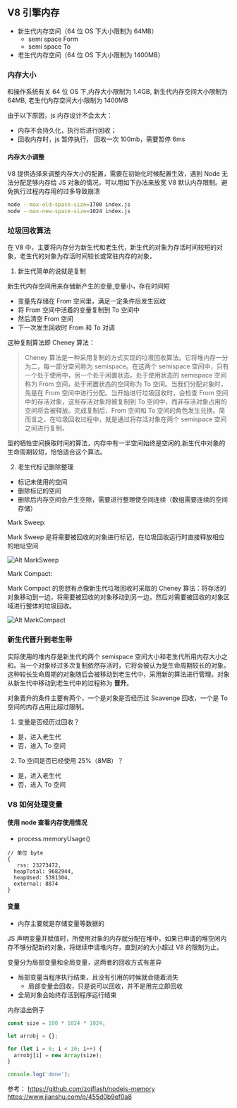 ## V8 引擎内存

- 新生代内存空间（64 位 OS 下大小限制为 64MB）
  - semi space Form
  - semi space To
- 老生代内存空间（64 位 OS 下大小限制为 1400MB）

### 内存大小

和操作系统有关 64 位 OS 下,内存大小限制为 1.4GB,
新生代内存空间大小限制为 64MB,
老生代内存空间大小限制为 1400MB

由于以下原因，js 内存设计不会太大：

- 内存不会持久化，执行后进行回收；
- 回收内存时，js 暂停执行，
  回收一次 100mb，需要暂停 6ms

#### 内存大小调整

V8 提供选择来调整内存大小的配置，需要在初始化时候配置生效，遇到 Node 无法分配足够内存给 JS 对象的情况，可以用如下办法来放宽 V8 默认内存限制。避免执行过程内存用的过多导致崩溃

```sh
node --max-old-space-size=1700 index.js
node --max-new-space-size=1024 index.js
```

### 垃圾回收算法

在 V8 中，主要将内存分为新生代和老生代，新生代的对象为存活时间较短的对象，老生代的对象为存活时间较长或常驻内存的对象，

1. 新生代简单的说就是复制

新生代内存空间用来存储新产生的变量,变量小，存在时间短

- 变量先存储在 From 空间里，满足一定条件后发生回收
- 将 From 空间中活着的变量复制到 To 空间中
- 然后清空 From 空间
- 下一次发生回收时 From 和 To 对调

这种复制算法即 Cheney 算法：

> Cheney 算法是一种采用复制的方式实现的垃圾回收算法。它将堆内存一分为二，每一部分空间称为 semispace。在这两个 semispace 空间中，只有一个处于使用中，另一个处于闲置状态。处于使用状态的 semispace 空间称为 From 空间，处于闲置状态的空间称为 To 空间。当我们分配对象时，先是在 From 空间中进行分配。当开始进行垃圾回收时，会检查 From 空间中的存活对象，这些存活对象将被复制到 To 空间中，而非存活对象占用的空间将会被释放。完成复制后，From 空间和 To 空间的角色发生兑换。简而言之，在垃圾回收过程中，就是通过将存活对象在两个 semispace 空间之间进行复制。

型的牺牲空间换取时间的算法，内存中有一半空间始终是空闲的,新生代中对象的生命周期较短，恰恰适合这个算法。

2. 老生代标记删除整理

- 标记未使用的空间
- 删除标记的空间
- 删除后内存空间会产生空隙，需要进行整理使空间连续（数组需要连续的空间存储）

Mark Sweep:

Mark Sweep 是将需要被回收的对象进行标记，在垃圾回收运行时直接释放相应的地址空间

![Alt MarkSweep](./img/mark-sweep.webp)

Mark Compact:

Mark Compact 的思想有点像新生代垃圾回收时采取的 Cheney 算法：将存活的对象移动到一边，将需要被回收的对象移动到另一边，然后对需要被回收的对象区域进行整体的垃圾回收。

![Alt MarkCompact](./img/mark-compact.webp)

### 新生代晋升到老生带

实际使用的堆内存是新生代的两个 semispace 空间大小和老生代所用内存大小之和。当一个对象经过多次复制依然存活时，它将会被认为是生命周期较长的对象。这种较长生命周期的对象随后会被移动到老生代中，采用新的算法进行管理。对象从新生代中移动到老生代中的过程称为 **晋升**。

对象晋升的条件主要有两个，一个是对象是否经历过 Scavenge 回收，一个是 To 空间的内存占用比超过限制。

1. 变量是否经历过回收？

- 是，进入老生代
- 否，进入 To 空间

2. To 空间是否已经使用 25%（8MB）？

- 是，进入老生代
- 否，进入 To 空间

### V8 如何处理变量

#### 使用 node 查看内存使用情况

- process.memoryUsage()

```
// 单位 byte
{
   rss: 23273472,
  heapTotal: 9682944,
  heapUsed: 5391304,
  external: 8874
}
```

#### 变量

- 内存主要就是存储变量等数据的

JS 声明变量并赋值时，所使用对象的内存就分配在堆中。如果已申请的堆空闲内存不够分配新的对象，将继续申请堆内存，直到对的大小超过 V8 的限制为止。

变量分为局部变量和全局变量，这两者的回收方式有差异

- 局部变量当程序执行结束，且没有引用的时候就会随着消失
  - 局部变量会回收，只是说可以回收，并不是用完立即回收
- 全局对象会始终存活到程序运行结束

内存溢出例子

```js
const size = 100 * 1024 * 1024;

let arrobj = {};

for (let i = 0; i < 10; i++) {
  arrobj[i] = new Array(size);
}

console.log('done');
```

参考：
https://github.com/zqjflash/nodejs-memory
https://www.jianshu.com/p/455d0b9ef0a8
